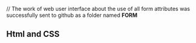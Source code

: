 // The work of web user interface about the use of all form attributes was successfully sent to github as a folder named **FORM**

## Html and CSS
 
